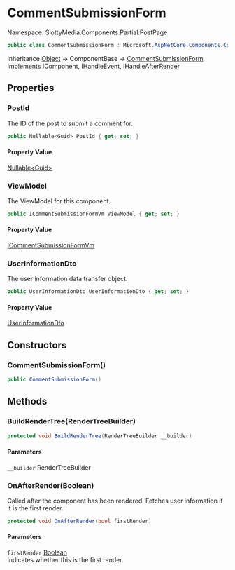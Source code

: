# CommentSubmissionForm

Namespace: SlottyMedia.Components.Partial.PostPage

```csharp
public class CommentSubmissionForm : Microsoft.AspNetCore.Components.ComponentBase, Microsoft.AspNetCore.Components.IComponent, Microsoft.AspNetCore.Components.IHandleEvent, Microsoft.AspNetCore.Components.IHandleAfterRender
```

Inheritance [Object](https://docs.microsoft.com/en-us/dotnet/api/system.object) → ComponentBase → [CommentSubmissionForm](./slottymedia.components.partial.postpage.commentsubmissionform.md)<br>
Implements IComponent, IHandleEvent, IHandleAfterRender

## Properties

### **PostId**

The ID of the post to submit a comment for.

```csharp
public Nullable<Guid> PostId { get; set; }
```

#### Property Value

[Nullable&lt;Guid&gt;](https://docs.microsoft.com/en-us/dotnet/api/system.nullable-1)<br>

### **ViewModel**

The ViewModel for this component.

```csharp
public ICommentSubmissionFormVm ViewModel { get; set; }
```

#### Property Value

[ICommentSubmissionFormVm](./slottymedia.backend.viewmodel.interfaces.icommentsubmissionformvm.md)<br>

### **UserInformationDto**

The user information data transfer object.

```csharp
public UserInformationDto UserInformationDto { get; set; }
```

#### Property Value

[UserInformationDto](./slottymedia.backend.dtos.userinformationdto.md)<br>

## Constructors

### **CommentSubmissionForm()**

```csharp
public CommentSubmissionForm()
```

## Methods

### **BuildRenderTree(RenderTreeBuilder)**

```csharp
protected void BuildRenderTree(RenderTreeBuilder __builder)
```

#### Parameters

`__builder` RenderTreeBuilder<br>

### **OnAfterRender(Boolean)**

Called after the component has been rendered. Fetches user information if it is the first render.

```csharp
protected void OnAfterRender(bool firstRender)
```

#### Parameters

`firstRender` [Boolean](https://docs.microsoft.com/en-us/dotnet/api/system.boolean)<br>
Indicates whether this is the first render.
